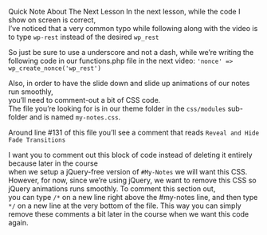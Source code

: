 Quick Note About The Next Lesson
In the next lesson, while the code I show on screen is correct,<br>
I’ve noticed that a very common typo while following along with the video is to type `wp-rest` instead of the desired `wp_rest`

So just be sure to use a underscore and not a dash, while we’re writing the following code in our functions.php file in the next video: `'nonce' => wp_create_nonce('wp_rest')`

Also, in order to have the slide down and slide up animations of our notes run smoothly,<br> you’ll need to comment-out a bit of CSS code.<br> 
The file you’re looking for is in our theme folder in the `css/modules` sub-folder and is named `my-notes.css`.

Around line #131 of this file you’ll see a comment that reads `Reveal and Hide Fade Transitions`

I want you to comment out this block of code instead of deleting it entirely because later in the course<br> 
when we setup a jQuery-free version of `#My-Notes` we will want this CSS.
<br>However, for now, since we’re using jQuery, we want to remove this CSS so jQuery animations runs smoothly. To comment this section out, 
<br>you can type `/*` on a new line right above the #my-notes line, and then type `*/` on a new line at the very bottom of the file. This way you can simply remove these comments a bit later in the course when we want this code again.

